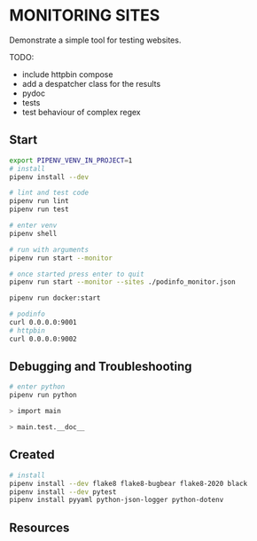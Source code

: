 # MONITORING SITES

Demonstrate a simple tool for testing websites.  

TODO:

* include httpbin compose
* add a despatcher class for the results
* pydoc
* tests
* test behaviour of complex regex

## Start

```sh
export PIPENV_VENV_IN_PROJECT=1
# install
pipenv install --dev

# lint and test code
pipenv run lint
pipenv run test

# enter venv
pipenv shell

# run with arguments
pipenv run start --monitor

# once started press enter to quit
pipenv run start --monitor --sites ./podinfo_monitor.json
```

```sh
pipenv run docker:start

# podinfo
curl 0.0.0.0:9001
# httpbin
curl 0.0.0.0:9002
```

## Debugging and Troubleshooting

```sh
# enter python
pipenv run python

> import main

> main.test.__doc__
```

## Created

```sh
# install
pipenv install --dev flake8 flake8-bugbear flake8-2020 black
pipenv install --dev pytest 
pipenv install pyyaml python-json-logger python-dotenv
```

## Resources


